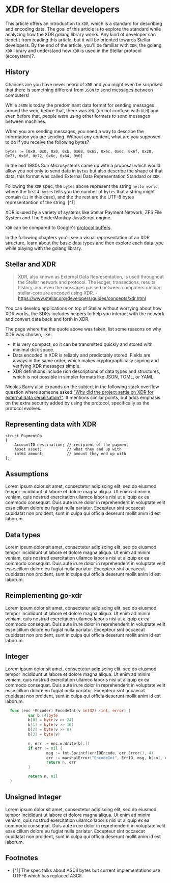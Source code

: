 # XDR for Stellar developers

This article offers an introduction to `XDR`, which is a standard for
describing and encoding data. The goal of this article is to explore
the standard while analyzing how the XDR golang library works. Any
kind of developer can benefit from reading this article, but it will
be oriented towards Stellar developers. By the end of the article,
you'll be familiar with `XDR`, the golang `XDR` library and understand
how `XDR` is used in the Stellar protocol (ecosystem)?.

## History

Chances are you have never heard of `XDR` and you might even be
surprised that there is something different from `JSON` to send
messages between computers!

While `JSON` is today the predominant data format for sending messages
around the web, before that, there was `XML` (do not confuse with
`XLM`) and even before that, people were using other formats to send
messages between machines.

When you are sending messages, you need a way to describe the
information you are sending. Without any context, what are you
supposed to do if you receive the following bytes?

```golang Sequence of bytes in hex format
bytes := [0x0, 0x0, 0x0, 0xb, 0x68, 0x65, 0x6c, 0x6c, 0x6f, 0x20, 0x77, 0x6f, 0x72, 0x6c, 0x64, 0x0]
```

In the mid 1980s Sun Microsystems came up with a proposal which would
allow you not only to send data in `bytes` but also describe the shape
of that data, this format was called External Data Representation
Standard or `XDR`.

Following the `XDR` spec, the `bytes` above represent the string
`hello world`, where the first `4 bytes` tells you the number of
`bytes` that a string might contain (`11` in this case), and the the
rest are the UTF-8 bytes representantion of the string. [^1]

XDR is used by a variety of systems like Stellar Payment Network, ZFS
File System and The SpiderMonkey JavaScript engine.

`XDR` can be compared to Google's [protocol buffers](https://developers.google.com/protocol-buffers/).

In the following chapters you'll see a visual representation of an XDR
structure, learn about the basic data types and then explore each data
type while playing with the golang library.

## Stellar and XDR

>XDR, also known as External Data Representation, is used throughout
>the Stellar network and protocol. The ledger, transactions, results,
>history, and even the messages passed between computers running
>stellar-core are encoded using XDR.
>-https://www.stellar.org/developers/guides/concepts/xdr.html

You can develop applications on top of Stellar without worrying about
how XDR works, the SDKs includes helpers to help you interact with the
network and convert data back and forth in XDR.

The page where the the quote above was taken, list some reasons on why XDR was chosen, like:

 - It is very compact, so it can be transmitted quickly and stored with minimal disk space.
 - Data encoded in XDR is reliably and predictably stored. Fields are always in the same order, which makes cryptographically signing and verifying XDR messages simple.
 - XDR definitions include rich descriptions of data types and structures, which is not possible in simpler formats like JSON, TOML, or YAML.

Nicolas Barry also expands on the subject in the following stack
 overflow question where someone asked ["Why did the project settle on
 XDR for external data
 serialisation?"](https://stellar.stackexchange.com/a/284/1066). It
 mentions similar points, but adds emphasis on the extra security
 added by using the protocol, specifically as the protocol evolves.

## Representing data with XDR

```xdr
struct PaymentOp
{
    AccountID destination; // recipient of the payment
    Asset asset;           // what they end up with
    int64 amount;          // amount they end up with
};
```

## Assumptions

Lorem ipsum dolor sit amet, consectetur adipiscing elit, sed do
eiusmod tempor incididunt ut labore et dolore magna aliqua. Ut enim ad
minim veniam, quis nostrud exercitation ullamco laboris nisi ut
aliquip ex ea commodo consequat. Duis aute irure dolor in
reprehenderit in voluptate velit esse cillum dolore eu fugiat nulla
pariatur. Excepteur sint occaecat cupidatat non proident, sunt in
culpa qui officia deserunt mollit anim id est laborum.

## Data types

Lorem ipsum dolor sit amet, consectetur adipiscing elit, sed do
eiusmod tempor incididunt ut labore et dolore magna aliqua. Ut enim ad
minim veniam, quis nostrud exercitation ullamco laboris nisi ut
aliquip ex ea commodo consequat. Duis aute irure dolor in
reprehenderit in voluptate velit esse cillum dolore eu fugiat nulla
pariatur. Excepteur sint occaecat cupidatat non proident, sunt in
culpa qui officia deserunt mollit anim id est laborum.


## Reimplementing go-xdr
Lorem ipsum dolor sit amet, consectetur adipiscing elit, sed do
eiusmod tempor incididunt ut labore et dolore magna aliqua. Ut enim ad
minim veniam, quis nostrud exercitation ullamco laboris nisi ut
aliquip ex ea commodo consequat. Duis aute irure dolor in
reprehenderit in voluptate velit esse cillum dolore eu fugiat nulla
pariatur. Excepteur sint occaecat cupidatat non proident, sunt in
culpa qui officia deserunt mollit anim id est laborum.

## Integer

Lorem ipsum dolor sit amet, consectetur adipiscing elit, sed do
eiusmod tempor incididunt ut labore et dolore magna aliqua. Ut enim ad
minim veniam, quis nostrud exercitation ullamco laboris nisi ut
aliquip ex ea commodo consequat. Duis aute irure dolor in
reprehenderit in voluptate velit esse cillum dolore eu fugiat nulla
pariatur. Excepteur sint occaecat cupidatat non proident, sunt in
culpa qui officia deserunt mollit anim id est laborum.

```go
  func (enc *Encoder) EncodeInt(v int32) (int, error) {
          var b [4]byte
          b[0] = byte(v >> 24)
          b[1] = byte(v >> 16)
          b[2] = byte(v >> 8)
          b[3] = byte(v)

          n, err := enc.w.Write(b[:])
          if err != nil {
                  msg := fmt.Sprintf(errIOEncode, err.Error(), 4)
                  err := marshalError("EncodeInt", ErrIO, msg, b[:n], err)
                  return n, err
          }

          return n, nil
  }
```

## Unsigned Integer

Lorem ipsum dolor sit amet, consectetur adipiscing elit, sed do
eiusmod tempor incididunt ut labore et dolore magna aliqua. Ut enim ad
minim veniam, quis nostrud exercitation ullamco laboris nisi ut
aliquip ex ea commodo consequat. Duis aute irure dolor in
reprehenderit in voluptate velit esse cillum dolore eu fugiat nulla
pariatur. Excepteur sint occaecat cupidatat non proident, sunt in
culpa qui officia deserunt mollit anim id est laborum.


## Footnotes

- [^1] The spec talks about ASCII bytes but current implementations use UTF-8 which has replaced ASCII.
